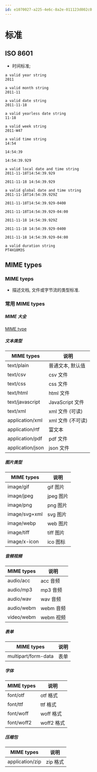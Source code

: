 ```yaml
---
id: e1070027-a225-4e6c-8a2e-011123d002c0
---
```

# 标准

## ISO 8601

- 时间标准;

```datetime
a valid year string
2011

a valid month string
2011-11

a valid date string
2011-11-18

a valid yearless date string
11-18

a valid week string
2011-W47

a valid time string
14:54

14:54:39

14:54:39.929

a valid local date and time string
2011-11-18T14:54:39.929

2011-11-18 14:54:39.929

a valid global date and time string
2011-11-18T14:54:39.929Z

2011-11-18T14:54:39.929-0400

2011-11-18T14:54:39.929-04:00

2011-11-18 14:54:39.929Z

2011-11-18 14:54:39.929-0400

2011-11-18 14:54:39.929-04:00

a valid duration string
PT4H18M3S
```

## MIME types

### MIME tyeps

- 描述文档, 文件或字节流的类型标准.

### 常用 MIME types

##### MIME 大全

[MIME type](https://www.iana.org/assignments/media-types/media-types.xhtml)

##### 文本类型

| MIME types       | 说明              |
| ---------------- | ----------------- |
| text/plain       | 普通文本, 默认值  |
| text/csv         | csv 文件          |
| text/css         | css 文件          |
| text/html        | html 文件         |
| text/javascript  | JavaScript 文件   |
| text/xml         | xml 文件 (可读)   |
| application/xml  | xml 文件 (不可读) |
| application/rtf  | 富文本            |
| application/pdf  | pdf 文件          |
| application/json | json 文件         |

##### 图片类型

| MIME types    | 说明      |
| ------------- | --------- |
| image/gif     | gif 图片  |
| image/jpeg    | jpeg 图片 |
| image/png     | png 图片  |
| image/svg+xml | svg 图片  |
| image/webp    | web 图片  |
| image/tiff    | tiff 图片 |
| image/x-icon  | ico 图标  |

##### 音频视频

| MIME types | 说明      |
| ---------- | --------- |
| audio/acc  | acc 音频  |
| audio/mp3  | mp3 音频  |
| audio/wav  | wav 音频  |
| audio/webm | webm 音频 |
| video/webm | webm 视频 |

##### 表单

| MIME types          | 说明 |
| ------------------- | ---- |
| multipart/form-data | 表单 |

##### 字体

| MIME types | 说明       |
| ---------- | ---------- |
| font/otf   | otf 格式   |
| font/ttf   | ttf 格式   |
| font/woff  | woff 格式  |
| font/woff2 | woff2 格式 |

##### 压缩包

| MIME types      | 说明     |
| --------------- | -------- |
| application/zip | zip 格式 |
